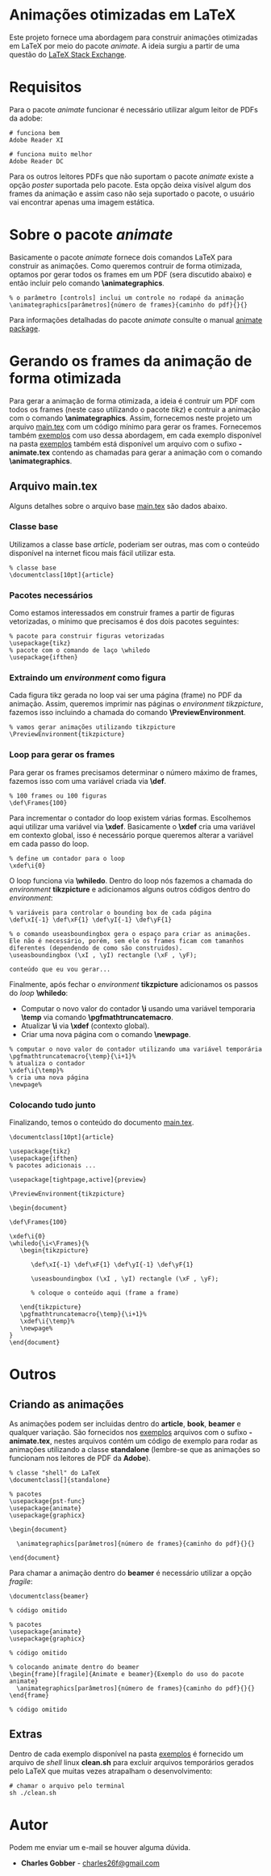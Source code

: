 # Animações otimizadas em LaTeX

Este projeto fornece uma abordagem para construir animações otimizadas em LaTeX por meio do pacote *animate*. A ideia surgiu a partir de uma questão do [LaTeX Stack Exchange](https://tex.stackexchange.com/questions/39001/tikz-externalize-pgfplots-and-animate).

# Requisitos

Para o pacote *animate* funcionar é necessário utilizar algum leitor de PDFs da adobe:

```
# funciona bem
Adobe Reader XI

# funciona muito melhor
Adobe Reader DC
```

Para os outros leitores PDFs que não suportam o pacote *animate* existe a opção *poster* suportada pelo pacote. Esta opção deixa visível algum dos frames da animação e assim caso não seja suportado o pacote, o usuário vai encontrar apenas uma imagem estática.

# Sobre o pacote *animate*

Basicamente o pacote *animate* fornece dois comandos LaTeX para construir as animações. Como queremos contruir de forma otimizada, optamos por gerar todos os frames em um PDF (sera discutido abaixo) e então incluir pelo comando **\animategraphics**.

```Tex
% o parâmetro [controls] inclui um controle no rodapé da animação
\animategraphics[parâmetros]{número de frames}{caminho do pdf}{}{}	
```

Para informações detalhadas do pacote *animate* consulte o manual [animate package](http://ctan.unsw.edu.au/macros/latex/contrib/animate/animate.pdf).

# Gerando os frames da animação de forma otimizada

Para gerar a animação de forma otimizada, a ideia é contruir um PDF com todos os frames (neste caso utilizando o pacote *tikz*) e contruir a animação com o comando **\animategraphics**. Assim, fornecemos neste projeto um arquivo [main.tex](https://github.com/gobber/latex-optimized-animations/blob/master/main.tex) com um código mínimo para gerar os frames. Fornecemos também [exemplos](https://github.com/gobber/latex-optimized-animations/tree/master/examples) com uso dessa abordagem, em cada exemplo disponível na pasta [exemplos](https://github.com/gobber/latex-optimized-animations/tree/master/examples) também está disponível um arquivo com o sufixo **-animate.tex** contendo as chamadas para gerar a animação com o comando **\animategraphics**.

## Arquivo main.tex

Alguns detalhes sobre o arquivo base [main.tex](https://github.com/gobber/latex-optimized-animations/blob/master/main.tex) são dados abaixo.

### Classe base

Utilizamos a classe base *article*, poderiam ser outras, mas com o conteúdo disponível na internet ficou mais fácil utilizar esta.

```Tex
% classe base
\documentclass[10pt]{article}
```

### Pacotes necessários

Como estamos interessados em construir frames a partir de figuras vetorizadas, o mínimo que precisamos é dos dois pacotes seguintes:

```Tex
% pacote para construir figuras vetorizadas
\usepackage{tikz}
% pacote com o comando de laço \whiledo
\usepackage{ifthen}
```

### Extraindo um *environment* como figura

Cada figura tikz gerada no loop vai ser uma página (frame) no PDF da animação. Assim, queremos imprimir nas páginas o *environment* *tikzpicture*, fazemos isso incluindo a chamada do comando **\PreviewEnvironment**.

```Tex
% vamos gerar animações utilizando tikzpicture
\PreviewEnvironment{tikzpicture}
```

### Loop para gerar os frames

Para gerar os frames precisamos determinar o número máximo de frames, fazemos isso com uma variável criada via **\def**.

```Tex
% 100 frames ou 100 figuras
\def\Frames{100}
```

Para incrementar o contador do loop existem várias formas. Escolhemos aqui utilizar uma variável via **\xdef**. Basicamente o **\xdef** cria uma variável em contexto global, isso é necessário porque queremos alterar a variável em cada passo do loop.

```Tex
% define um contador para o loop
\xdef\i{0}
```

O loop funciona via **\whiledo**. Dentro do loop nós fazemos a chamada do *environment* **tikzpicture** e adicionamos alguns outros códigos dentro do *environment*:

```Tex
% variáveis para controlar o bounding box de cada página
\def\xI{-1} \def\xF{1} \def\yI{-1} \def\yF{1}

% o comando useasboundingbox gera o espaço para criar as animações. Ele não é necessário, porém, sem ele os frames ficam com tamanhos diferentes (dependendo de como são construidos).
\useasboundingbox (\xI , \yI) rectangle (\xF , \yF);

conteúdo que eu vou gerar...
```

Finalmente, após fechar o *environment* **tikzpicture** adicionamos os passos do *loop* **\whiledo**: 

* Computar o novo valor do contador **\i** usando uma variável temporaria **\temp** via comando **\pgfmathtruncatemacro**. 
* Atualizar **\i** via **\xdef** (contexto global).
* Criar uma nova página com o comando **\newpage**.

```Tex
% computar o novo valor do contador utilizando uma variável temporária
\pgfmathtruncatemacro{\temp}{\i+1}%
% atualiza o contador
\xdef\i{\temp}%
% cria uma nova página
\newpage% 
```

### Colocando tudo junto

Finalizando, temos o conteúdo do documento [main.tex](https://github.com/gobber/latex-optimized-animations/blob/master/main.tex).

```Tex
\documentclass[10pt]{article}

\usepackage{tikz}
\usepackage{ifthen}
% pacotes adicionais ...

\usepackage[tightpage,active]{preview}

\PreviewEnvironment{tikzpicture}

\begin{document}

\def\Frames{100}

\xdef\i{0}
\whiledo{\i<\Frames}{%
   \begin{tikzpicture}
		
      \def\xI{-1} \def\xF{1} \def\yI{-1} \def\yF{1}
		
      \useasboundingbox (\xI , \yI) rectangle (\xF , \yF);

      % coloque o conteúdo aqui (frame a frame)
	
   \end{tikzpicture}
   \pgfmathtruncatemacro{\temp}{\i+1}%
   \xdef\i{\temp}%
   \newpage%
}
\end{document}
```

# Outros

## Criando as animações

As animações podem ser incluidas dentro do **article**, **book**, **beamer** e qualquer variação. São fornecidos nos [exemplos](https://github.com/gobber/latex-optimized-animations/tree/master/examples) arquivos com o sufixo **-animate.tex**, nestes arquivos contém um código de exemplo para rodar as animações utilizando a classe **standalone** (lembre-se que as animações so funcionam nos leitores de PDF da **Adobe**).

```Tex
% classe "shell" do LaTeX
\documentclass[]{standalone}

% pacotes
\usepackage{pst-func}
\usepackage{animate}
\usepackage{graphicx}

\begin{document}
	
  \animategraphics[parâmetros]{número de frames}{caminho do pdf}{}{}	
	
\end{document}
```

Para chamar a animação dentro do **beamer** é necessário utilizar a opção *fragile*:

```Tex
\documentclass{beamer}

% código omitido

% pacotes
\usepackage{animate}
\usepackage{graphicx}

% código omitido

% colocando animate dentro do beamer
\begin{frame}[fragile]{Animate e beamer}{Exemplo do uso do pacote animate}
  \animategraphics[parâmetros]{número de frames}{caminho do pdf}{}{}
\end{frame}

% código omitido
```
## Extras

Dentro de cada exemplo disponível na pasta [exemplos](https://github.com/gobber/latex-optimized-animations/tree/master/examples) é fornecido um arquivo de *shell* linux **clean.sh** para excluir arquivos temporários gerados pelo LaTeX que muitas vezes atrapalham o desenvolvimento:

```
# chamar o arquivo pelo terminal
sh ./clean.sh
```

# Autor

Podem me enviar um e-mail se houver alguma dúvida.

* **Charles Gobber** - charles26f@gmail.com

